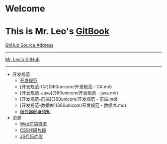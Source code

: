 # Welcome
# This is Mr. Leo's [GitBook](http://mrleo.gitbooks.io/books/content/)
[GitHub Source Address](https://github.com/MrLeo/books.git)

***

[Mr. Leo's GitHub](https://github.com/MrLeo)

---

* 开发规范
    * [开发规范](360unicom/开发规范.md) 
    * [开发规范-C#](360unicom/开发规范 - C#.md)
    * [开发规范-Java](360unicom/开发规范 - java.md)  
    * [开发规范-前端](360unicom/开发规范 - 前端.md) 
    * [开发规范-数据库](360unicom/开发规范 - 数据库.md) 
    * [服务器部署须知](360unicom/项目部署须知.md)
* 资源
    * [Web前端资源](360unicom/Web前端.md) 
    * [CSS代码片段](360unicom/CSS代码片段.md)
    * [JS代码片段](360unicom/JS代码片段.md)